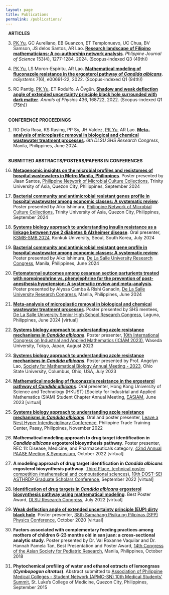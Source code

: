 ```yaml
---
layout: page
title: Publications
permalink: /publications/
---
```

<i class="fa-regular fa-newspaper"></i> &nbsp; **ARTICLES**

3. <u>PK Yu</u>, GC Aurellano, EB Guanzon, ET Templonuevo, UC Chua, BV Samson, JS delos Santos, AR Lao. [**Research landscape of Filipino mathematicians: A co-authorship network analysis**](https://philjournalsci.dost.gov.ph/images/pdf/pjs_pdf/vol153_No4_Aug2024/research_landscape_of_Filipino_Mathematicians_.pdf). *Phlippine Journal of Science* 153(4), 1277-1284, 2024. (Scopus-indexed Q3 (49th))

2. <u>PK Yu</u>, LS Moron-Espiritu,  AR Lao. [**Mathematical modeling of fluconazole resistance in the ergosterol pathway of *Candida albicans***](https://journals.asm.org/doi/10.1128/msystems.00691-22). *mSystems* 7(6), e00691-22, 2022. (Scopus-indexed Q1 (94th))

1. RC Pantig, <u>PK Yu</u>, ET Rodulfo, A Övgün. [**Shadow and weak deflection angle of extended uncertainty principle black hole surrounded with dark matter**](https://www.sciencedirect.com/science/article/abs/pii/S0003491621003225). *Annals of Physics* 436, 168722, 2022. (Scopus-indexed Q1 (75th))

<br> <i class="fa-solid fa-people-group"></i> &nbsp; **CONFERENCE PROCEEDINGS** <br>

1. RO Dela Rosa, KS Rasing, PP Sy, JH Valdez, <u>PK Yu</u>, AR Lao. [**Meta-analysis of microplastic removal in biological and chemical wastewater treatment processes**](https://www.youtube.com/watch?v=DEtushxFmls). *6th DLSU SHS Research Congress*, Manila, Philippines, June 2024.

<br> <i class="fa-solid fa-chalkboard-user"></i> &nbsp; **SUBMITTED ABSTRACTS/POSTERS/PAPERS IN CONFERENCES**

16. [**Metagenomic insights on the microbial profiles and resistomes of hospital wastewaters in Metro Manila, Philippines**](https://www.facebook.com/photo?fbid=499201563082518&set=a.118398554496156). Poster presented by Jiaan Santos, [Philippine Network of Microbial Culture Collections](https://www.facebook.com/photo/?fbid=973469581249256&set=pcb.973469791249235), Trinity University of Asia, Quezon City, Philippines, September 2024

15. [**Bacterial community and antimicrobial resistant genes profile in hospital wastewater among economic classes: A systematic review**](https://www.facebook.com/photo/?fbid=499201609749180&set=a.118398554496156). Poster presented by Aiko Ishimura, [Philippine Network of Microbial Culture Collections](https://www.facebook.com/photo/?fbid=973469581249256&set=pcb.973469791249235), Trinity University of Asia, Quezon City, Philippines, September 2024

14. [**Systems biology approach to understanding insulin resistance as a linkage between type 2 diabetes & Alzheimer disease**](https://dlsu-scomb.github.io/events/#ksmb20240630). Oral presenter, [KSMB-SMB 2024](https://www.smb2024.org/index.asp), Konkuk University, Seoul, South Korea, July 2024

13.  [**Bacterial community and antimicrobial resistant gene profile in hospital wastewater among economic classes: A systematic review**](https://www.facebook.com/photo?fbid=10159851732671752&set=pcb.10159851733216752). Poster presented by Aiko Ishimura, [De La Salle University Research Congress](https://www.facebook.com/share/v/v6bzgLd2kf2ueJBD/), Manila, Philippines, June 2024

12. [**Fetomaternal outcomes among cesarean section parturients treated with norepinephrine vs. phenylephrine for the prevention of post-anesthesia hypotension: A systematic review and meta-analysis**](https://www.facebook.com/photo?fbid=10159851732796752&set=pcb.10159851733216752). Poster presented by Alyssa Camba & Rishi Ganadin, [De La Salle University Research Congress](https://www.facebook.com/share/v/v6bzgLd2kf2ueJBD/), Manila, Philippines, June 2024

11. [**Meta-analysis of microplastic removal in biological and chemical wastewater treatment processes**](https://www.youtube.com/watch?v=DEtushxFmls). Poster presented by SHS mentees, [De La Salle University Senior High School Research Congress](https://www.facebook.com/photo/?fbid=401989136146360&set=pcb.401990079479599), Laguna, Philippines, June 2024 [virtual]
    
10. [**Systems biology approach to understanding azole resistance mechanisms in *Candida albicans***](https://iciam2023.org/accepted_ps#10971_Systems_biology_approach_to_understanding_azole_resistance_mechanisms_in_Candida_albicans). Poster presenter, [10th International Congress on Industrial and Applied Mathematics (ICIAM 2023)](https://iciam2023.org/), Waseda University, Tokyo, Japan, August 2023

9. [**Systems biology approach to understanding azole resistance mechanisms in *Candida albicans***](https://2023.smb.org/IMMU/PS01-IMMU-2.html). Poster presented by Prof. Angelyn Lao, [Society for Mathematical Biology Annual Meeting - 2023](https://2023.smb.org/), Ohio State University, Columbus, Ohio, USA, July 2023

8. [**Mathematical modeling of fluconazole resistance in the ergosterol pathway of *Candida albicans***](https://www.math.hkust.edu.hk/intranet/file/?c=seminar_abstract&f=20230602151348_1st_HKUST_SIAM_annual_meeting.pdf). Oral presenter, Hong Kong University of Science and Technology (HKUST) [Society for Industrial and Applied Mathematics (SIAM) Student Chapter Annual Meeting, [EASIAM](https://www.easiam.org/), June 2023 [virtual]

7. [**Systems biology approach to understanding azole resistance mechanisms in *Candida albicans***](https://global.lne.st/news/ph/2022/08/31/lvnsgrantph/). Oral and poster presenter, [Leave a Nest Hyper Interdisciplinary Conference](https://www.facebook.com/events/1331889717581736), Philippine Trade Training Center, Pasay, Philippines, November 2022

6. **Mathematical modeling approach to drug target identification in *Candida albicans* ergosterol biosynthesis
pathway**. Poster presenter, REC 11: Disease, Medicine, and Pharmaceuticals category, [42nd Annual PAASE Meeting & Symposium](https://www.paase.org/2022), October 2022 [virtual]

5. **A modeling approach of drug target identification in *Candida albicans* ergosterol biosynthesis pathway**.
[Third Place, technical poster competition (mathematical and computational sciences)](https://www.facebook.com/updcollegeofscience/videos/1259858458124312), [10th DOST-SEI
ASTHRDP Graduate Scholars Conference](https://asthrdpconference2022.science.upd.edu.ph/), September 2022 [virtual]

4. [**Identification of drug targets in *Candida albicans* ergosterol biosynthesis pathway using mathematical
modeling**](https://www.youtube.com/watch?v=tDnc9jFLe70). Best Poster Award, [DLSU Research Congress](https://www.dlsu.edu.ph/conferences/research-congress/research-congress-2022/), July 2022 [virtual]

3. [**Weak deflection angle of extended uncertainty principle (EUP) dirty black hole**](https://www.youtube.com/watch?v=7GV5gZ28D5A&t=9s). Poster presenter, [38th Samahang Pisika ng Pilipinas (SPP) Physics Conference](https://spp-online.org/spp2020/), October 2020 [virtual]

2. **Factors associated with complementary feeding practices among mothers of children 6-23 months old in san juan: a cross-sectional analytic study**. Poster presented by Dr. Val Roxanne Vaquilar and Dr. Hannah Pamela Tan, Best Presentation and Poster Award, [14th Congress of the Asian Society for Pediatric Research](https://www.aspr.jp/events/past_congress/index.html), Manila, Philippines, October 2018

1. **Phytochemical profiling of water and ethanol extracts of lemongrass (*Cymbopogon citratus*)**. Abstract submitted to [Association of Philippine Medical Colleges - Student Network (APMC-SN) 10th Medical Students’ Summit](https://apmc-sn.weebly.com/updates), St. Luke’s College of Medicine, Quezon City, Philippines, September 2015

